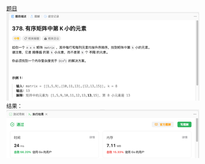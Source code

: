 [题目](https://leetcode.cn/problems/kth-smallest-element-in-a-sorted-matrix/description/)
![pic](img.png)
结果：
![pic](result.png)